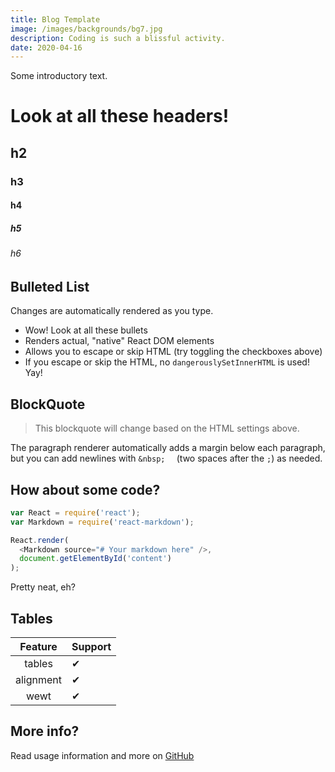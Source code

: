 ```yaml
---
title: Blog Template
image: /images/backgrounds/bg7.jpg
description: Coding is such a blissful activity.
date: 2020-04-16
---
```


Some introductory text.

# Look at all these headers!

## h2

### h3

#### h4

##### h5

###### h6

## Bulleted List
Changes are automatically rendered as you type.

* Wow! Look at all these bullets
* Renders actual, "native" React DOM elements
* Allows you to escape or skip HTML (try toggling the checkboxes above)
* If you escape or skip the HTML, no `dangerouslySetInnerHTML` is used! Yay!  

## BlockQuote

>  This blockquote will change based on the HTML settings above.  

The paragraph renderer automatically adds a margin below each paragraph, but you can add newlines with `&nbsp;  ` (two spaces after the `;`) as needed.  

## How about some code?

```js
var React = require('react');
var Markdown = require('react-markdown');

React.render(
  <Markdown source="# Your markdown here" />,
  document.getElementById('content')
);
```

Pretty neat, eh?

## Tables

| Feature   | Support |
| :-------: | ------- |
| tables    | ✔ |
| alignment | ✔ |
| wewt      | ✔ |

## More info?

Read usage information and more on [GitHub](https://github.com/remarkjs/react-markdown)